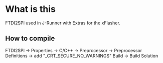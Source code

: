 # What is this

FTDI2SPI used in J-Runner with Extras for the xFlasher.

## How to compile
FTDI2SPI -> Properties -> C/C++ -> Preprocessor -> Preprocessor Definitions -> add "_CRT_SECURE_NO_WARNINGS"
Build -> Build Solution

